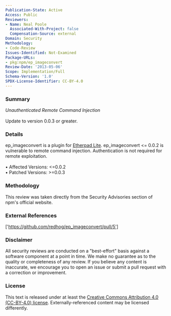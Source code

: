 ```yaml
---
Publication-State: Active
Access: Public
Reviewers:
- Name: Neal Poole
  Associated-With-Project: false
  Compensation-Source: external
Domain: Security
Methodology:
- Code-Review
Issues-Identified: Not-Examined
Package-URLs:
- pkg:npm/ep_imageconvert
Review-Date: '2013-05-06'
Scope: Implementation/Full
Schema-Version: '1.0'
SPDX-License-Identifier: CC-BY-4.0
---
```

### Summary
*Unauthenticated Remote Command Injection*<br><br>Update to version 0.0.3 or greater.
### Details
ep_imageconvert is a plugin for [Etherpad Lite](https://github.com/ether/etherpad-lite). ep_imageconvert <= 0.0.2 is vulnerable to remote command injection.  Authentication is not required for remote exploitation.
<br><br>• Affected Versions: <=0.0.2
<br>• Patched Versions: >=0.0.3
### Methodology
This review was taken directly from the Security Advisories section of npm's official website.
### External References
['https://github.com/redhog/ep_imageconvert/pull/5']
### Disclaimer
All security reviews are conducted on a "best-effort" basis against a software component at a point in time. We make no guarantee as to the quality or completeness of any review. If you believe any content is inaccurate, we encourage you to open an issue or submit a pull request with a correction or improvement.
### License
This text is released under at least the [Creative Commons Attribution 4.0 (CC-BY-4.0) license](https://creativecommons.org/licenses/by/4.0/legalcode.txt). Externally-referenced content may be licensed differently.
